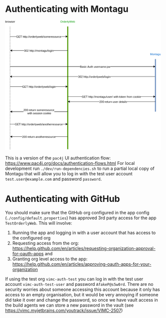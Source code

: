 # Authenticating with Montagu

![Montagu web auth flow](/docs/montaguindirectauth.png?raw=true) 

This is a version of the `pac4j` UI authentication flow: https://www.pac4j.org/docs/authentication-flows.html
For local development run `./dev/run-dependencies.sh` to run a partial local copy of Montagu that will allow you 
to log in with the test user account `test.user@example.com` and password `password`.

# Authenticating with GitHub
You should make sure that the GitHub org configured in the app config (`./config/default.properties`) has approved
 3rd party access for the app `TestOrderlyWeb`. This will involve:
 
1. Running the app and logging in with a user account that has access to the configured org
1. Requesting access from the org: https://help.github.com/en/articles/requesting-organization-approval-for-oauth-apps and
1. Granting org level access to the app: https://help.github.com/en/articles/approving-oauth-apps-for-your-organization

If using the test org `vimc-auth-test` you can log in with the test user account `vimc-auth-test-user` and password
`AfakeP@s5w0rd`. There are no security worries about someone accessing this account because it only has access to
an empty organisation, but it would be very annoying if someone did take it over and change the password,
 so once we have vault access in the build agents we can store a new password in the vault
  (see https://vimc.myjetbrains.com/youtrack/issue/VIMC-2507)
